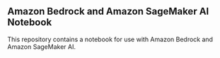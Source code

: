 ## Amazon Bedrock and Amazon SageMaker AI Notebook

This repository contains a notebook for use with Amazon Bedrock and Amazon SageMaker AI.
